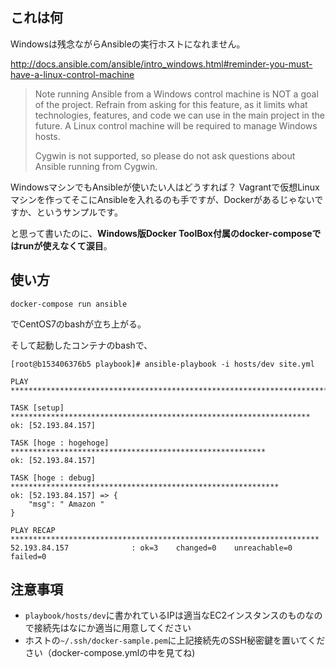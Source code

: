 ## これは何

Windowsは残念ながらAnsibleの実行ホストになれません。

http://docs.ansible.com/ansible/intro_windows.html#reminder-you-must-have-a-linux-control-machine

> Note running Ansible from a Windows control machine is NOT a goal of the project. Refrain from asking for this feature, as it limits what technologies, features, and code we can use in the main project in the future. A Linux control machine will be required to manage Windows hosts.
>
> Cygwin is not supported, so please do not ask questions about Ansible running from Cygwin.

WindowsマシンでもAnsibleが使いたい人はどうすれば？
Vagrantで仮想Linuxマシンを作ってそこにAnsibleを入れるのも手ですが、Dockerがあるじゃないですか、というサンプルです。

と思って書いたのに、**Windows版Docker ToolBox付属のdocker-composeではrunが使えなくて涙目**。

## 使い方

```
docker-compose run ansible
```

でCentOS7のbashが立ち上がる。

そして起動したコンテナのbashで、

```shell-session
[root@b153406376b5 playbook]# ansible-playbook -i hosts/dev site.yml

PLAY ***************************************************************************

TASK [setup] *******************************************************************
ok: [52.193.84.157]

TASK [hoge : hogehoge] *********************************************************
ok: [52.193.84.157]

TASK [hoge : debug] ************************************************************
ok: [52.193.84.157] => {
    "msg": " Amazon "
}

PLAY RECAP *********************************************************************
52.193.84.157              : ok=3    changed=0    unreachable=0    failed=0   
```

## 注意事項

* `playbook/hosts/dev`に書かれているIPは適当なEC2インスタンスのものなので接続先はなにか適当に用意してください
* ホストの`~/.ssh/docker-sample.pem`に上記接続先のSSH秘密鍵を置いてください（docker-compose.ymlの中を見てね)
